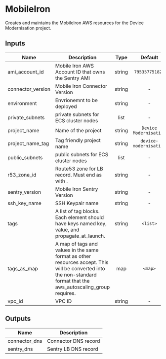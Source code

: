 # MobileIron

Creates and maintains the MobileIron AWS resources for the Device Modernisation project.

## Inputs

| Name | Description | Type | Default | Required |
|------|-------------|:----:|:-----:|:-----:|
| ami_account_id | Mobile Iron AWS Account ID that owns the Sentry AMI | string | `795357751823` | no |
| connector_version | Mobile Iron Connector Version | string | - | yes |
| environment | Envrionemnt to be deployed | string | - | yes |
| private_subnets | private subnets for ECS cluster nodes | list | - | yes |
| project_name | Name of the project | string | `Device Modernisation` | no |
| project_name_tag | Tag friendly project name | string | `device-modernisation` | no |
| public_subnets | public subnets for ECS cluster nodes | list | - | yes |
| r53_zone_id | Route53 zone for LB record. Must end as with . | string | - | yes |
| sentry_version | Mobile Iron Sentry Version | string | - | yes |
| ssh_key_name | SSH Keypair name | string | - | yes |
| tags | A list of tag blocks. Each element should have keys named key, value, and propagate_at_launch. | string | `<list>` | no |
| tags_as_map | A map of tags and values in the same format as other resources accept. This will be converted into the non-standard format that the aws_autoscaling_group requires. | map | `<map>` | no |
| vpc_id | VPC ID | string | - | yes |

## Outputs

| Name | Description |
|------|-------------|
| connector_dns | Connector DNS record |
| sentry_dns | Sentry LB DNS record |
